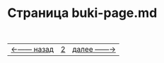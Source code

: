 # Страница buki-page.md 

<!--===
Страница была создана с префиксом азбуки,
но не имела никакого контента.
Пришлось добавить заголовок и комментарий.
Чтобы удалить страницу из пагинации,
можете просто удалить префикс азбуки из имени страницы.
 ===-->


<!--ystm_start-->
<!-- Не удаляйте закомментированнные метки с префиксом: ystm_ -->
<br>

|||| 
|:---|:---:|---:| 
[←—— назад](az-1.md)|[ 2 ](#)|[далее ——→](twerdo-t.md) 

 <br>
<!--ystm_end-->
